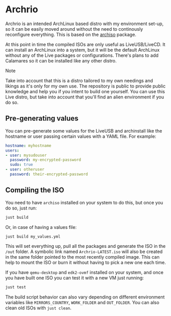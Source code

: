 # Archrio

Archrio is an intended ArchLinux based distro with my environment set-up, so it can be easily moved around without the need to continously reconfigure everything. This is based on the [archiso](https://wiki.archlinux.org/title/Archiso) package.

At this point in time the compiled ISOs are only useful as LiveUSB/LiveCD. It can install an ArchLinux into a system, but it will be the default ArchLinux without any of the Live packages or configurations. There's plans to add Calamares so it can be installed like any other distro.

> [!NOTE]
> Take into account that this is a distro tailored to my own needings and likings as it's only for my own use. The repository is public to provide public knowledge and help you if you intent to build one yourself. You can use this Live distro, but take into account that you'll find an alien environment if you do so.

## Pre-generating values

You can pre-generate some values for the LiveUSB and archinstall like the hostname or user passing certain values with a YAML file. For example:

```yml
hostname: myhostname
users:
- user: mysudouser
  password: my-encrypted-password
  sudo: true
- user: otheruser
  password: their-encrypted-password
```

## Compiling the ISO

You need to have `archiso` installed on your system to do this, but once you do so, just run:

```sh
just build
```

Or, in case of having a values file:

```sh
just build my_values.yml
```

This will set everything up, pull all the packages and generate the ISO in the `/out` folder. A symbolic link named `Archrio-LATEST.iso` will also be created in the same folder pointed to the most recently compiled image. This can help to mount the ISO or burn it without having to pick a new one each time.

If you have `qemu-desktop` and `edk2-ovmf` installed on your system, and once you have built one ISO you can test it with a new VM just running:

```sh
just test
```

The build script behavior can also vary depending on different environment variables like `MIRRORS_COUNTRY`, `WORK_FOLDER` and `OUT_FOLDER`. You can also clean old ISOs with `just clean`.
